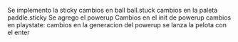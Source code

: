 Se implemento la sticky 
cambios en ball ball.stuck
cambios en la paleta paddle.sticky
Se agrego el powerup
Cambios en el init de powerup
cambios en playstate:
cambios en la generacion del powerup
se lanza la pelota con el enter
